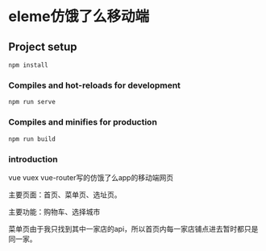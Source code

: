 # eleme仿饿了么移动端

## Project setup
```
npm install
```

### Compiles and hot-reloads for development
```
npm run serve
```

### Compiles and minifies for production
```
npm run build
```

### introduction

vue vuex vue-router写的仿饿了么app的移动端网页

主要页面：首页、菜单页、选址页。

主要功能：购物车、选择城市

菜单页由于我只找到其中一家店的api，所以首页内每一家店铺点进去暂时都只是同一家。




